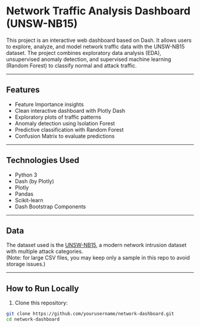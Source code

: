 # Network Traffic Analysis Dashboard (UNSW-NB15)

This project is an interactive web dashboard based on Dash. It allows users to explore, analyze, and model network traffic data with the UNSW-NB15 dataset. The project combines exploratory data analysis (EDA), unsupervised anomaly detection, and supervised machine learning (Random Forest) to classify normal and attack traffic.

---

## Features

- Feature Importance insights   
- Clean interactive dashboard with Plotly Dash  
- Exploratory plots of traffic patterns  
- Anomaly detection using Isolation Forest  
- Predictive classification with Random Forest  
- Confusion Matrix to evaluate predictions  

---

## Technologies Used

- Python 3
- Dash (by Plotly)
- Plotly
- Pandas
- Scikit-learn
- Dash Bootstrap Components

---

## Data

The dataset used is the [UNSW-NB15](https://research.unsw.edu.au/projects/unsw-nb15-dataset), a modern network intrusion dataset with multiple attack categories.  
(Note: for large CSV files, you may keep only a sample in this repo to avoid storage issues.)

---

## How to Run Locally

1. Clone this repository:

```bash
git clone https://github.com/yourusername/network-dashboard.git
cd network-dashboard
```